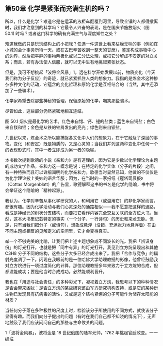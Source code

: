 ## 第50章 化学是紧张而充满生机的吗？

所以，什么是化学？难道它是在运苯的液柜车翻覆到河里，导致全镇的人都得撤离时，我们才注意到的科学吗？它最令人兴奋的表现，是在国庆节施放烟火（图 50.1) 时吗？或者这门科学的确有充满生气与深度知性之处？

难道我做的只是玩玩结构上的小把戏？任选一件这世上看来枯燥无味的事（例如在小城的会计事务所待一天，或在古巴辛苦收割一整天的甘蔗），鉴定构成事物中心的边界，然后把平静的事物两极化或以二分法处理，或把它分解成不安定的对立关系；而且，若有办法使人信服，就可以无中生有地挑起紧张状态。

但是，我可不想挑起「波将金风暴」1。远在科学开始发展以前，物质变化（今天我们称为分子反应）的奇迹，就已紧紧抓住人类的想象力。我指的是炼金术这种掺杂多种文化的活动，它蕴含的变化哲理和原始化学是互相结合的（当然，其中还添加了一些骗术）。

化学家希望去除那些神秘的哲理，保留原始的化学，嘲笑那些骗术。

尽管如此，这些部分仍然紧密地相互连结。

图 50.1 烟火是最化学的艺术。红色来自锶、钙、锂的盐类；蓝色来自铜盐；白色来自镁和铝；金色是从铁的锉屑发出的亮光；绿色则来自钡盐。

几世纪以来，炼金术之所以能捕捉各文化中人们的想象力，在于它触及了深层的事物。变化（和安定）既是物质的，又是心灵的；当我们并列这两种变化中任何一个的表现形式时，其中一者立即成为另一者的隐喻。

本书数次提到歌德的小说《亲和力》是有道理的，因为它是少数以化学理论为主题的成功文学作品。亲和力这一概念是说：在特定的化学实体（分子的片段）之间，有一种特殊而且可以详细闻明的化学亲和力。歌德当时显然已知，他做的不仅仅是为化学理论披上美妙的语言华服；因为，在当时的一家报纸《寇塔司晨报》（Cottas Morgenblatt）的广告里，歌德解释这书的书名是化学的隐喻，书中将会举证这个隐喻的「精神起源」。

我认为，化学对辛苦从事化学研究的人，和利用它（或滥用它）的非化学家而言，都很有趣。因为化学活动与我们心灵深处的通路相似——我不愿意把这样的通路，看成是神经元的树状分支结构，而要把它看作内容完全交互关联的全方位大书。当然，这本大书里记载特定的事实（一个分子、一行诗句）的历史和来龙去脉。但是，只有当我们把分子（或诗句），想象成悬浮（没错，充满张力地悬浮着）在由不同主题或相反的见解定义的空间里，它才会变得真实。

举一个不够完美的比喻，让我们把上述主题想象成不同波长的光。我把「辨识身份」的灯光打开，也就是把「同中有异」的灯光打开，我见到立方烷呈现出和其他 C3H8 分子不同的结构，这些分子大多已经合成出来了。我把「合作与竞争」的辐射光度调了一下，闪现在我眼前的是一位哈佛大学助理教授的影像，他曾经鼓励我对立方烷进行一项过度简化的计算。那位助理教授多年来致力于立方烷的合成，但都没能成功；要是他当时合成成功，必然能顺利晋升。

我也在「用途与社会责任」的多种彩光下，凝视着立方烷，我思考以下的种种情况是否会带来困扰：是否立方烷的某些研究该由军方研究机构支持，或是它的某种衍生物已发现具有抗病毒的活性，又或是这个结构紧绷的分子可能作为储存太阳能的材质？

当任何分子落在多种极性的尺度上时，检验该分子所使用的不同方式，就使该分子显得有趣。而我们向分子提出的问题（有时在我们自己都不知晓的情况下），无声地触及了我们应该问问自己的那些与生命攸关的问题。

1「波将金风暴」，波将金是 18 世纪俄国的陆军元帅，1762 年挑起官廷政变。一一编注
